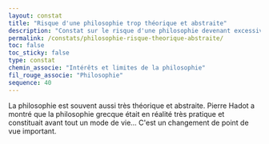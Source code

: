 ```yaml
---
layout: constat
title: "Risque d'une philosophie trop théorique et abstraite"
description: "Constat sur le risque d'une philosophie devenant excessivement théorique et déconnectée."
permalink: /constats/philosophie-risque-theorique-abstraite/
toc: false
toc_sticky: false
type: constat
chemin_associe: "Intérêts et limites de la philosophie"
fil_rouge_associe: "Philosophie"
sequence: 40
---
```


La philosophie est souvent aussi très théorique et abstraite. Pierre Hadot a montré que la philosophie grecque était en réalité très pratique et constituait avant tout un mode de vie... C'est un changement de point de vue important.
